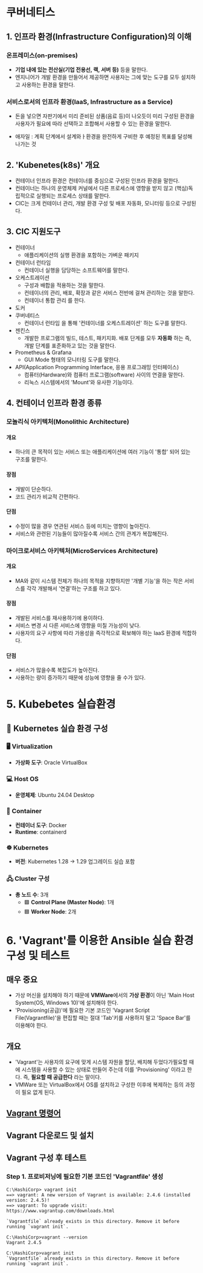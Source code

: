 # 쿠버네티스

## 1. 인프라 환경(Infrastructure Configuration)의 이해

### 온프레미스(on-premises)
 - **기업 내에 있는 전산실(기업 전용선, 랙, 서버 등)** 등을 말한다.
 - 엔지니어가 개발 환경을 만들어서 제공하면 사용자는 그에 맞는 도구를 모두 설치하고 사용하는 환경을 말한다.



 ### 서비스로서의 인프라 환경(IaaS, Infrastructure as a Service)

 - 돈을 넣으면 자판기에서 미리 준비된 상품(음료 등)이 나오듯이 미리 구성된 환경을 사용자가 필요에 따라 선택하고 조합해서 사용할 수 있는 환경을 말한다.

- 애자일
: 계획 단계에서 설계와ㅏ환경을 완전하게 구비한 후 예정된 목표를 달성해 나가는 것

## 2. 'Kubenetes(k8s)' 개요

- 컨테이너 인프라 환경은 컨테이너를 중심으로 구성된 인프라 환경을 말한다.
- 컨테이너는 하나의 운영체제 커널에서 다른 프로세스에 영향을 받지 않고 (핵심)독립적으로 실행되는 프로세스 상태를 말한다.
- CIC는 크게 컨테이너 관리, 개발 환경 구성 및 배포 자동화, 모니터링 등으로 구성된다.

## 3. CIC 지원도구
- 컨테이너
    - 애플리케이션의 실행 환경을 포함하는 가벼운 패키지
- 컨테이너 런타임
    - 컨테이너 실행을 담당하는 소프트웨어를 말한다.
- 오케스트레이션
    - 구성과 배합을 적용하는 것을 말한다.
    - 컨테이너의 관리, 배포, 확장과 같은 서비스 전반에 걸쳐 관리하는 것을 말한다.
    - 컨테이너 통합 관리 를 한다.
- 도커
- 쿠버네티스
    - 컨테이너 런타임 을 통해 '컨테이너를 오케스트레이션' 하는 도구를 말한다.
- 젠킨스
    - 개발한 프로그램의 빌드, 테스트, 패키지화. 배포 단계를 모두 **자동화** 하는 즉, 개발 단계를 표준화하고 있는 것을 말한다.
- Prometheus & Grafana
    - GUI Mode 형태의 모니터링 도구를 말한다.
- API(Application Programming Interface, 응용 프로그래밍 인터페이스)
    - 컴퓨터(Hardware)와 컴퓨터 프로그램(software) 사이의 연결을 말한다.
    - 리눅스 시스템에서의 'Mount'와 유사한 기능이다.

## 4. 컨테이너 인프라 환경 종류
### 모놀리식 아키텍처(Monolithic Architecture)

#### 개요

- 하나의 큰 목적이 있는 서비스 또는 애플리케이션에 여러 기능이 '통합' 되어 있는 구조를 말한다.

#### 장점

- 개발이 단순하다.
- 코드 관리가 비교적 간편하다.

#### 단점

- 수정이 많을 경우 연관된 서비스 등에 미치는 영향이 높아진다.
- 서비스와 관련된 기능들이 많아질수록 서비스 간의 관계가 복잡해진다.


### 마이크로서비스 아키텍처(MicroServices Architecture)
#### 개요

- MA와 같이 시스템 전체가 하나의 목적을 지향하지만 '개별 기능'을 하는 작은 서비스를 각각 개발해서 '연결'하는 구조를 하고 있다.

#### 장점

- 개발된 서비스를 재사용하기에 용이하다.
- 서비스 변경 시 다른 서비스에 영향을 미칠 가능성이 낮다.
- 사용자의 요구 사항에 따라 가용성을 즉각적으로 확보해야 하는 IaaS 환경에 적합하다.

#### 단점

- 서비스가 많을수록 복잡도가 높아진다.
- 사용하는 량이 증가하기 때문에 성능에 영향을 줄 수가 있다.

# 5. Kubebetes 실습환경

## 🧪 Kubernetes 실습 환경 구성

### 🖥️ Virtualization
- **가상화 도구**: Oracle VirtualBox

### 💻 Host OS
- **운영체제**: Ubuntu 24.04 Desktop

### 🐳 Container
- **컨테이너 도구**: Docker
- **Runtime**: containerd

### ☸️ Kubernetes
- **버전**: Kubernetes 1.28 → 1.29 업그레이드 실습 포함

### 🖧 Cluster 구성
- **총 노드 수**: 3개
  - 🟩 **Control Plane (Master Node)**: 1개
  - 🟦 **Worker Node**: 2개

# 6. 'Vagrant'를 이용한 Ansible 실습 환경 구성 및 테스트

## 매우 중요
- 가상 머신을 설치해야 하기 때문에 **VMWare**에서의 **가상 환경**이 아닌 'Main Host System(OS, Windows 10)'에 설치해야 한다.
- 'Provisioning(공급)'에 필요한 기본 코드인 'Vagrant Script File(Vagrantfile)'을 편집할 때는 절대 'Tab'키를 사용하지 말고 'Space Bar'를 이용해야 한다.

## 개요
- 'Vagrant'는 사용자의 요구에 맞게 시스템 자원을 할당, 배치해 두었다가필요할 때에 시스템을 사용할 수 있는 상태로 만들어 주는데 이를 'Provisioning' 이라고 한다. 즉, **필요할 때 공급한다** 라는 말이다.
- VMWare 또는 VirtualBox에서 OS를 설치하고 구성한 이후에 복제하는 등의 과정이 필요 없게 된다.

## [Vagrant 명령어](https://github.com/CHANGHEE9505/TIL/blob/main/ANsible/20250519Vagrant.md)

## Vagrant 다운로드 및 설치

## Vagrant 구성 후 테스트
### Step 1. 프로비저닝에 필요한 기본 코드인 'Vagrantfile' 생성
```
C:\HashiCorp> vagrant init
==> vagrant: A new version of Vagrant is available: 2.4.6 (installed version: 2.4.5)!
==> vagrant: To upgrade visit: https://www.vagrantup.com/downloads.html

`Vagrantfile` already exists in this directory. Remove it before
running `vagrant init`.

C:\HashiCorp>vagrant --version
Vagrant 2.4.5

C:\HashiCorp>vagrant init
`Vagrantfile` already exists in this directory. Remove it before
running `vagrant init`.
```